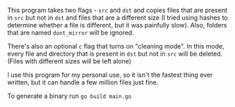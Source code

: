 This program takes two flags - `src` and `dst` and copies files that are present in `src` but not in `dst` and files
that are a different size (I tried using hashes to determine whether a file is different, but it was painfully slow).
Also, folders that are named `dont_mirror` will be ignored.

There's also an optional `c` flag that turns on "cleaning mode". In this mode, every file and directory that is present
in `dst` but not in `src` will be deleted. (Files with different sizes will be left alone)

I use this program for my personal use, so it isn't the fastest thing ever written, but it can handle a few million
files just fine.

To generate a binary run `go build main.go`
